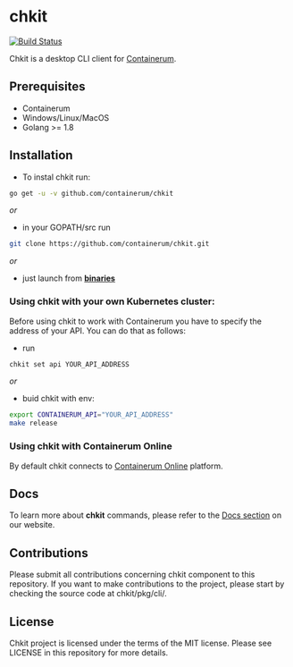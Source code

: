 # chkit
[![Build Status](https://travis-ci.org/containerum/chkit.svg?branch=master)](https://travis-ci.org/containerum/chkit)

Chkit is a desktop CLI client for [Containerum](https://github.com/containerum/containerum).

## Prerequisites
* Containerum
* Windows/Linux/MacOS
* Golang >= 1.8

## Installation
* To instal chkit run:

```bash
go get -u -v github.com/containerum/chkit
```
*or*

* in your GOPATH/src run

```bash
git clone https://github.com/containerum/chkit.git
```

*or*

* just launch from **[binaries](https://github.com/containerum/chkit/releases)** 


### Using chkit with your own Kubernetes cluster:
Before using chkit to work with Containerum you have to specify the address of your API. You can do that as follows:

* run
```bash
chkit set api YOUR_API_ADDRESS
```

*or* 

* buid chkit with env:
```bash
export CONTAINERUM_API="YOUR_API_ADDRESS"
make release
```

### Using chkit with Containerum Online
By default chkit connects to [Containerum Online](https://containerum.com/price/online/) platform. 

## Docs
To learn more about **chkit** commands, please refer to the [Docs section](https://docs.containerum.com/docs/about/) on our website.

## Contributions
Please submit all contributions concerning chkit component to this repository. If you want to make contributions to the project, please start by checking the source code at chkit/pkg/cli/.

## License
Chkit project is licensed under the terms of the MIT license. Please see LICENSE in this repository for more details. 
